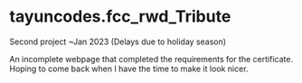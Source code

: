 # tayuncodes.fcc_rwd_Tribute
Second project ~Jan 2023 (Delays due to holiday season)

An incomplete webpage that completed the requirements for the certificate. Hoping to come back when I have the time to make it look nicer.
